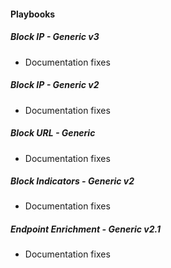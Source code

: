 
#### Playbooks
##### Block IP - Generic v3
- Documentation fixes
##### Block IP - Generic v2
- Documentation fixes
##### Block URL - Generic
- Documentation fixes
##### Block Indicators - Generic v2
- Documentation fixes
##### Endpoint Enrichment - Generic v2.1
- Documentation fixes
